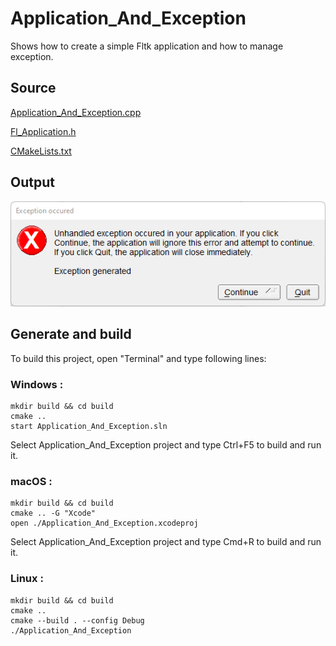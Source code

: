 # Application_And_Exception

Shows how to create a simple Fltk application and how to manage exception.

## Source

[Application_And_Exception.cpp](Application_And_Exception.cpp)

[Fl_Application.h](Fl_Application.h)

[CMakeLists.txt](CMakeLists.txt)

## Output

![output](../../../docs/Pictures/Examples/Application_And_Exception.png)

## Generate and build

To build this project, open "Terminal" and type following lines:

### Windows :

``` shell
mkdir build && cd build
cmake .. 
start Application_And_Exception.sln
```

Select Application_And_Exception project and type Ctrl+F5 to build and run it.

### macOS :

``` shell
mkdir build && cd build
cmake .. -G "Xcode"
open ./Application_And_Exception.xcodeproj
```

Select Application_And_Exception project and type Cmd+R to build and run it.

### Linux :

``` shell
mkdir build && cd build
cmake .. 
cmake --build . --config Debug
./Application_And_Exception
```
